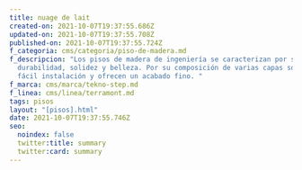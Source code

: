 ```yaml
---
title: nuage de lait
created-on: 2021-10-07T19:37:55.686Z
updated-on: 2021-10-07T19:37:55.708Z
published-on: 2021-10-07T19:37:55.724Z
f_categoria: cms/categoria/piso-de-madera.md
f_descripcion: "Los pisos de madera de ingeniería se caracterizan por su
  durabilidad, solidez y belleza. Por su composición de varias capas son de
  fácil instalación y ofrecen un acabado fino. "
f_marca: cms/marca/tekno-step.md
f_linea: cms/linea/terramont.md
tags: pisos
layout: "[pisos].html"
date: 2021-10-07T19:37:55.746Z
seo:
  noindex: false
  twitter:title: summary
  twitter:card: summary
---
```

